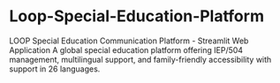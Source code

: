 # Loop-Special-Education-Platform
LOOP Special Education Communication Platform - Streamlit Web Application
A global special education platform offering IEP/504 management, multilingual support, and family-friendly accessibility with support in 26 languages.
